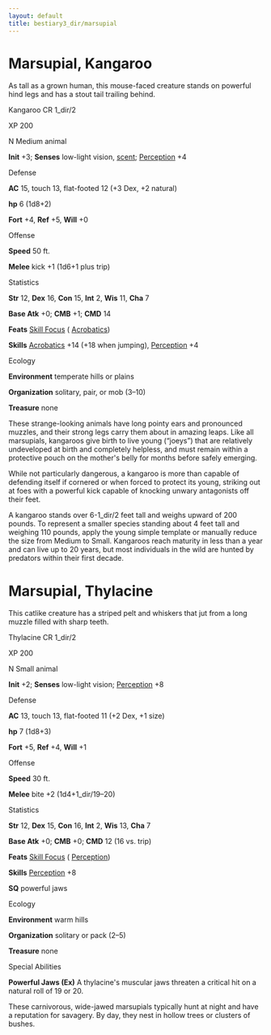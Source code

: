 ```yaml
---
layout: default
title: bestiary3_dir/marsupial
---
```

# Marsupial, Kangaroo

As tall as a grown human, this mouse-faced creature stands on powerful hind legs and has a stout tail trailing behind.

Kangaroo CR 1_dir/2

XP 200

N Medium animal

**Init** +3; **Senses** low-light vision, [scent](../monsters_dir/universalMonsterRules#_scent); [Perception](../skills_dir/perception#_perception) +4

Defense

**AC** 15, touch 13, flat-footed 12 (+3 Dex, +2 natural)

**hp** 6 (1d8+2)

**Fort** +4, **Ref** +5, **Will** +0

Offense

**Speed** 50 ft.

**Melee** kick +1 (1d6+1 plus trip)

Statistics

**Str** 12, **Dex** 16, **Con** 15, **Int** 2, **Wis** 11, **Cha** 7

**Base Atk** +0; **CMB** +1; **CMD** 14

**Feats** [Skill Focus](../feats#_skill-focus) ( [Acrobatics](../skills_dir/acrobatics#_acrobatics))

**Skills** [Acrobatics](../skills_dir/acrobatics#_acrobatics) +14 (+18 when jumping), [Perception](../skills_dir/perception#_perception) +4

Ecology

**Environment** temperate hills or plains

**Organization** solitary, pair, or mob (3–10)

**Treasure** none

These strange-looking animals have long pointy ears and pronounced muzzles, and their strong legs carry them about in amazing leaps. Like all marsupials, kangaroos give birth to live young (“joeys”) that are relatively undeveloped at birth and completely helpless, and must remain within a protective pouch on the mother's belly for months before safely emerging.

While not particularly dangerous, a kangaroo is more than capable of defending itself if cornered or when forced to protect its young, striking out at foes with a powerful kick capable of knocking unwary antagonists off their feet.

A kangaroo stands over 6-1_dir/2 feet tall and weighs upward of 200 pounds. To represent a smaller species standing about 4 feet tall and weighing 110 pounds, apply the young simple template or manually reduce the size from Medium to Small. Kangaroos reach maturity in less than a year and can live up to 20 years, but most individuals in the wild are hunted by predators within their first decade.

# Marsupial, Thylacine

This catlike creature has a striped pelt and whiskers that jut from a long muzzle filled with sharp teeth.

Thylacine CR 1_dir/2

XP 200

N Small animal

**Init** +2; **Senses** low-light vision; [Perception](../skills_dir/perception#_perception) +8

Defense

**AC** 13, touch 13, flat-footed 11 (+2 Dex, +1 size)

**hp** 7 (1d8+3)

**Fort** +5, **Ref** +4, **Will** +1

Offense

**Speed** 30 ft.

**Melee** bite +2 (1d4+1_dir/19–20)

Statistics

**Str** 12, **Dex** 15, **Con** 16, **Int** 2, **Wis** 13, **Cha** 7

**Base Atk** +0; **CMB** +0; **CMD** 12 (16 vs. trip)

**Feats** [Skill Focus](../feats#_skill-focus) ( [Perception](../skills_dir/perception#_perception))

**Skills** [Perception](../skills_dir/perception#_perception) +8

**SQ** powerful jaws

Ecology

**Environment** warm hills

**Organization** solitary or pack (2–5)

**Treasure** none

Special Abilities

**Powerful Jaws (Ex)** A thylacine's muscular jaws threaten a critical hit on a natural roll of 19 or 20.

These carnivorous, wide-jawed marsupials typically hunt at night and have a reputation for savagery. By day, they nest in hollow trees or clusters of bushes.

